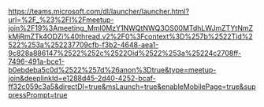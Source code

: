https://teams.microsoft.com/dl/launcher/launcher.html?url=%2F_%23%2Fl%2Fmeetup-join%2F19%3Ameeting_MmI0MzY1NWQtNWQ3OS00MTdhLWJmZTYtNmZkMjRmZTk4ODZi%40thread.v2%2F0%3Fcontext%3D%257b%2522Tid%2522%253a%252237709cfb-f3b2-4648-aea1-9c828a886147%2522%252c%2522Oid%2522%253a%25224c2708ff-7496-491a-bce1-b0ebdeba5c0d%2522%257d%26anon%3Dtrue&type=meetup-join&deeplinkId=e1288d45-2d40-4252-bcaf-ff32c059c3a5&directDl=true&msLaunch=true&enableMobilePage=true&suppressPrompt=true
